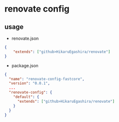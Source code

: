 # renovate config

## usage

- renovate.json

```json
{
    "extends": ["github>HikaruEgashira/renovate"]
}
```

- package.json

```json
{
  "name": "renovate-config-fastcore",
  "version": "0.0.1",
  ...
  "renovate-config": {
    "default": {
      "extends": ["github>HikaruEgashira/renovate"]
    }
  }
}
```

